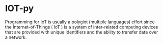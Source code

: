 # IOT-py
Programming for IoT is usually a polyglot (multiple languages) effort since the Internet-of-Things ( IoT ) is a system of inter-related computing devices that are provided with unique identifiers and the ability to transfer data over a network.
